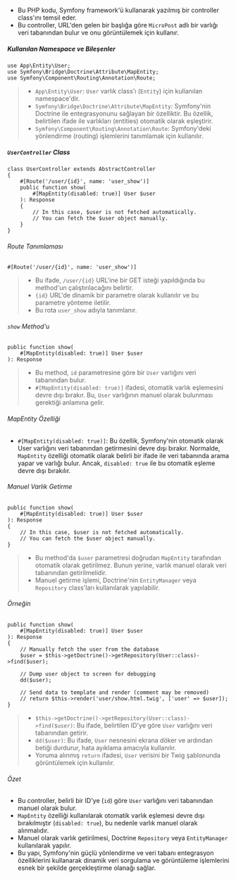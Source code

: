 + Bu PHP kodu, Symfony framework'ü kullanarak yazılmış bir controller class'ını temsil eder.
+ Bu controller, URL'den gelen bir başlığa göre `MicroPost` adlı bir varlığı veri tabanından bulur ve onu görüntülemek için kullanır.

##### Kullanılan Namespace ve Bileşenler
~~~~~~~
use App\Entity\User;
use Symfony\Bridge\Doctrine\Attribute\MapEntity;
use Symfony\Component\Routing\Annotation\Route;
~~~~~~~
> + `App\Entity\User`: `User` varlık class'ı (`Entity`) için kullanılan namespace'dir.
> + `Symfony\Bridge\Doctrine\Attribute\MapEntity`: Symfony'nin Doctrine ile entegrasyonunu sağlayan bir özelliktir. Bu özellik, belirtilen ifade ile varlıkları (entities) otomatik olarak eşleştirir.
> + `Symfony\Component\Routing\Annotation\Route`: Symfony'deki yönlendirme (routing) işlemlerini tanımlamak için kullanılır.

##### `UserController` Class
~~~~~~~
class UserController extends AbstractController
{
    #[Route('/user/{id}', name: 'user_show')]
    public function show(
        #[MapEntity(disabled: true)] User $user
    ): Response
    {
        // In this case, $user is not fetched automatically.
        // You can fetch the $user object manually.
    }
}
~~~~~~~
 
###### Route Tanımlaması
~~~~~~~
#[Route('/user/{id}', name: 'user_show')]
~~~~~~~
> + Bu ifade, `/user/{id}` URL'ine bir GET isteği yapıldığında bu method'un çalıştırılacağını belirtir.
> + `{id}` URL'de dinamik bir parametre olarak kullanılır ve bu parametre yönteme iletilir.
> + Bu rota `user_show` adıyla tanımlanır.

###### `show` Method'u
~~~~~~~
public function show(
    #[MapEntity(disabled: true)] User $user
): Response
~~~~~~~
> + Bu method, `id` parametresine göre bir `User` varlığını veri tabanından bulur.
> + `#[MapEntity(disabled: true)]` ifadesi, otomatik varlık eşlemesini devre dışı bırakır. Bu, `User` varlığının manuel olarak bulunması gerektiği anlamına gelir.

###### MapEntity Özelliği
+ `#[MapEntity(disabled: true)]`: Bu özellik, Symfony'nin otomatik olarak User varlığını veri tabanından getirmesini devre dışı bırakır. Normalde, `MapEntity` özelliği otomatik olarak belirli bir ifade ile veri tabanında arama yapar ve varlığı bulur. Ancak, `disabled: true` ile bu otomatik eşleme devre dışı bırakılır.

###### Manuel Varlık Getirme
~~~~~~~
public function show(
    #[MapEntity(disabled: true)] User $user
): Response
{
    // In this case, $user is not fetched automatically.
    // You can fetch the $user object manually.
}
~~~~~~~
> + Bu method'da `$user` parametresi doğrudan `MapEntity` tarafından otomatik olarak getirilmez. Bunun yerine, varlık manuel olarak veri tabanından getirilmelidir.
> + Manuel getirme işlemi, Doctrine'nin `EntityManager` veya `Repository` class'ları kullanılarak yapılabilir.

###### Örneğin
~~~~~~~
public function show(
    #[MapEntity(disabled: true)] User $user
): Response
{
    // Manually fetch the user from the database
    $user = $this->getDoctrine()->getRepository(User::class)->find($user);

    // Dump user object to screen for debugging
    dd($user);

    // Send data to template and render (comment may be removed)
    // return $this->render('user/show.html.twig', ['user' => $user]);
}
~~~~~~~
> + `$this->getDoctrine()->getRepository(User::class)->find($user)`: Bu ifade, belirtilen ID'ye göre `User` varlığını veri tabanından getirir.
> + `dd($user)`: Bu ifade, `User` nesnesini ekrana döker ve ardından betiği durdurur, hata ayıklama amacıyla kullanılır.
> + Yoruma alınmış `return` ifadesi, `User` verisini bir Twig şablonunda görüntülemek için kullanılır.

###### Özet
+ Bu controller, belirli bir ID'ye (`id`) göre `User` varlığını veri tabanından manuel olarak bulur.
+ `MapEntity` özelliği kullanılarak otomatik varlık eşlemesi devre dışı bırakılmıştır (`disabled: true`), bu nedenle varlık manuel olarak alınmalıdır.
+ Manuel olarak varlık getirilmesi, Doctrine `Repository` veya `EntityManager` kullanılarak yapılır.
+ Bu yapı, Symfony'nin güçlü yönlendirme ve veri tabanı entegrasyon özelliklerini kullanarak dinamik veri sorgulama ve görüntüleme işlemlerini esnek bir şekilde gerçekleştirme olanağı sağlar.

